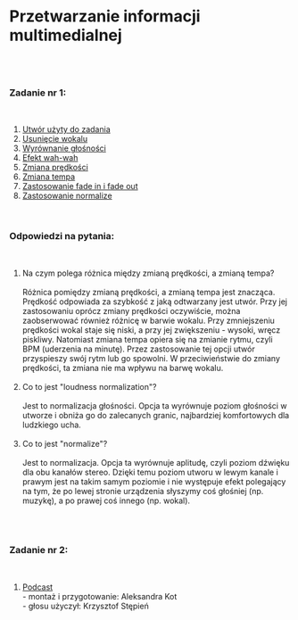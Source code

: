 <h1>Przetwarzanie informacji multimedialnej</h1>
</br>
</br>
<h3>Zadanie nr 1:</h3>
</br>
<OL>
  <li> <a href="https://drive.google.com/file/d/1mFjV_DAStZYm07vZSBoSohy8h82RO3ys/view?usp=sharing">Utwór użyty do zadania</a></li>
  <li> <a href="https://drive.google.com/file/d/1VGrPtAcNMUrLkrWk9rv8rzEQkRgEsryb/view?usp=sharing">Usunięcie wokalu</a></li>
  <li><a href="https://drive.google.com/file/d/11qgdks2xI1v5B5ewHyiWVA0q62a0ONdw/view?usp=sharing">Wyrównanie głośności</a></li>
  <li><a href="https://drive.google.com/file/d/1QcLkIstbGZXnXJkiNDTBpX9kMIXZZfue/view?usp=sharing">Efekt wah-wah</a></li>
  <li><a href="https://drive.google.com/file/d/12Vp7N5jRL-lCysKbI7VgnMVtGVwCPE7P/view?usp=sharing">Zmiana prędkości</a></li>
  <li><a href="https://drive.google.com/file/d/12jjSFsE5425gFv8r4cEsFImIgMBRpEqd/view?usp=sharing">Zmiana tempa</a></li>
  <li><a href="https://drive.google.com/file/d/1y6Yz001vBfFiUAHCteoVAPg4mqdbMhKk/view?usp=sharing">Zastosowanie fade in i fade out</a></li>
  <li><a href="https://drive.google.com/file/d/1yX9uHyXOU66x9YfkwV0DTSCk5ulBNisz/view?usp=sharing">Zastosowanie normalize</a></li>
  </OL>
 </br>
 <h3>Odpowiedzi na pytania:</h3>
 </br>
 <OL>
  <li> Na czym polega różnica między zmianą prędkości, a zmianą tempa?</li>
 </br>
  Różnica pomiędzy zmianą prędkości, a zmianą tempa jest znacząca. Prędkość odpowiada za szybkość z jaką odtwarzany jest utwór. Przy jej zastosowaniu oprócz zmiany prędkości oczywiście, można zaobserwować również różnicę w barwie wokalu. Przy zmniejszeniu prędkości wokal staje się niski, a przy jej zwiększeniu - wysoki, wręcz piskliwy. Natomiast zmiana tempa opiera się na zmianie rytmu, czyli BPM (uderzenia na minutę). Przez zastosowanie tej opcji utwór przyspieszy swój rytm lub go spowolni. W przeciwieństwie do zmiany prędkości, ta zmiana nie ma wpływu na barwę wokalu.
 </br>
 </br>
  <li> Co to jest "loudness normalization"?</li>
  </br> 
  Jest to normalizacja głośności. Opcja ta wyrównuje poziom głośności w utworze i obniża go do zalecanych granic, najbardziej komfortowych dla ludzkiego ucha.
  </br>
  </br>
  <li> Co to jest "normalize"? </li>
  </br>
  Jest to normalizacja. Opcja ta wyrównuje aplitudę, czyli poziom dźwięku dla obu kanałów stereo. Dzięki temu poziom utworu w lewym kanale i prawym jest na takim samym poziomie i nie występuje efekt polegający na tym, że po lewej stronie urządzenia słyszymy coś głośniej (np. muzykę), a po prawej coś innego (np. wokal). 
  
 </OL>
 </br>
 </br>
 <h3>Zadanie nr 2:</h3>
 </br>
 <OL>
  <li><a href="https://drive.google.com/file/d/1XtDkUdJu-95Mx3-fBv5-VZf6mToFH5nP/view?usp=sharing">Podcast</a> 
    </br>
    - montaż i przygotowanie: Aleksandra Kot
    </br>
    - głosu użyczył: Krzysztof Stępień</li>
 </OL>
